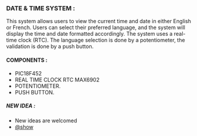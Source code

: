### DATE & TIME SYSTEM : 
This system allows users to view the current time and date in either English or French.
Users can select their preferred language, and the system will display the time and date formatted accordingly. The system uses a real-time clock (RTC).
The language selection is done by a potentiometer, the validation is done by a push button.

#### COMPONENTS : 
- PIC18F452
- REAL TIME CLOCK RTC MAX6902
- POTENTIOMETER.
- PUSH BUTTON.


##### NEW IDEA : 
- New ideas are welcomed
- [@show](https://github.com/0xaB26/realTimeClockSystem/blob/main/show.mp4)
